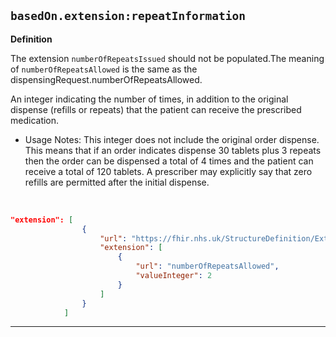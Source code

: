 ## `basedOn.extension:repeatInformation`

<b>Definition</b><br>

The extension `numberOfRepeatsIssued` should not be populated.The meaning of `numberOfRepeatsAllowed` is the same as the dispensingRequest.numberOfRepeatsAllowed. 

An integer indicating the number of times, in addition to the original dispense (refills or repeats) that the patient can receive the prescribed medication. 

- Usage Notes: This integer does not include the original order dispense. This means that if an order indicates dispense 30 tablets plus 3 repeats then the order can be dispensed a total of 4 times and the patient can receive a total of 120 tablets. A prescriber may explicitly say that zero refills are permitted after the initial dispense.

<br>

```json 
"extension": [
                {
                    "url": "https://fhir.nhs.uk/StructureDefinition/Extension-EPS-RepeatInformation",
                    "extension": [
                        {
                            "url": "numberOfRepeatsAllowed",
                            "valueInteger": 2
                        }
                    ]
                }
            ]
```

---


    